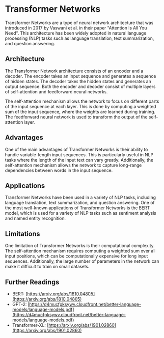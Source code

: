 # Transformer Networks

Transformer Networks are a type of neural network architecture that was introduced in 2017 by Vaswani et al. in their paper "Attention Is All You Need". This architecture has been widely adopted in natural language processing (NLP) tasks such as language translation, text summarization, and question answering.

## Architecture

The Transformer Network architecture consists of an encoder and a decoder. The encoder takes an input sequence and generates a sequence of hidden states. The decoder takes the hidden states and generates an output sequence. Both the encoder and decoder consist of multiple layers of self-attention and feedforward neural networks.

The self-attention mechanism allows the network to focus on different parts of the input sequence at each layer. This is done by computing a weighted sum of the input sequence, where the weights are learned during training. The feedforward neural network is used to transform the output of the self-attention layer.

## Advantages

One of the main advantages of Transformer Networks is their ability to handle variable-length input sequences. This is particularly useful in NLP tasks where the length of the input text can vary greatly. Additionally, the self-attention mechanism allows the network to capture long-range dependencies between words in the input sequence.

## Applications

Transformer Networks have been used in a variety of NLP tasks, including language translation, text summarization, and question answering. One of the most well-known applications of Transformer Networks is the BERT model, which is used for a variety of NLP tasks such as sentiment analysis and named entity recognition.

## Limitations

One limitation of Transformer Networks is their computational complexity. The self-attention mechanism requires computing a weighted sum over all input positions, which can be computationally expensive for long input sequences. Additionally, the large number of parameters in the network can make it difficult to train on small datasets.

## Further Readings

- BERT: [https://arxiv.org/abs/1810.04805](https://arxiv.org/abs/1810.04805)
- GPT-2: [https://d4mucfpksywv.cloudfront.net/better-language-models/language-models.pdf](https://d4mucfpksywv.cloudfront.net/better-language-models/language-models.pdf)
- Transformer-XL: [https://arxiv.org/abs/1901.02860](https://arxiv.org/abs/1901.02860)
